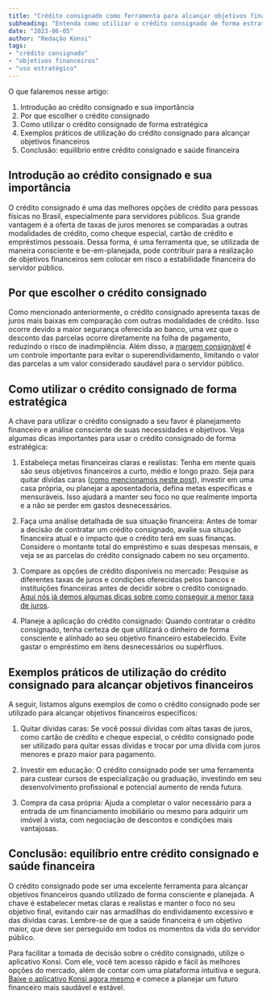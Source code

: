 ```yaml
---
title: "Crédito consignado como ferramenta para alcançar objetivos financeiros"
subheading: "Entenda como utilizar o crédito consignado de forma estratégica e alcançar seus objetivos financeiros sem comprometer sua estabilidade."
date: "2023-06-05"
author: "Redação Konsi"
tags:
- "crédito consignado"
- "objetivos financeiros"
- "uso estratégico"
---
```


O que falaremos nesse artigo:
1. Introdução ao crédito consignado e sua importância
2. Por que escolher o crédito consignado
3. Como utilizar o crédito consignado de forma estratégica
4. Exemplos práticos de utilização do crédito consignado para alcançar objetivos financeiros
5. Conclusão: equilíbrio entre crédito consignado e saúde financeira

## Introdução ao crédito consignado e sua importância

O crédito consignado é uma das melhores opções de crédito para pessoas físicas no Brasil, especialmente para servidores públicos. Sua grande vantagem é a oferta de taxas de juros menores se comparadas a outras modalidades de crédito, como cheque especial, cartão de crédito e empréstimos pessoais. Dessa forma, é uma ferramenta que, se utilizada de maneira consciente e be-em-planejada, pode contribuir para a realização de objetivos financeiros sem colocar em risco a estabilidade financeira do servidor público.

## Por que escolher o crédito consignado

Como mencionado anteriormente, o crédito consignado apresenta taxas de juros mais baixas em comparação com outras modalidades de crédito. Isso ocorre devido a maior segurança oferecida ao banco, uma vez que o desconto das parcelas ocorre diretamente na folha de pagamento, reduzindo o risco de inadimplência. Além disso, a [margem consignável](/entendendo-a-margem-consignvel-como-planejar-seu-crdito-consignado.md) é um controle importante para evitar o superendividamento, limitando o valor das parcelas a um valor considerado saudável para o servidor público.

## Como utilizar o crédito consignado de forma estratégica

A chave para utilizar o crédito consignado a seu favor é planejamento financeiro e análise consciente de suas necessidades e objetivos. Veja algumas dicas importantes para usar o crédito consignado de forma estratégica:

1. Estabeleça metas financeiras claras e realistas: Tenha em mente quais são seus objetivos financeiros a curto, médio e longo prazo. Seja para quitar dívidas caras ([como mencionamos neste post](/como-usar-o-crdito-consignado-para-quitar-dvidas-caras.md)), investir em uma casa própria, ou planejar a aposentadoria, defina metas específicas e mensuráveis. Isso ajudará a manter seu foco no que realmente importa e a não se perder em gastos desnecessários.

2. Faça uma análise detalhada de sua situação financeira: Antes de tomar a decisão de contratar um crédito consignado, avalie sua situação financeira atual e o impacto que o crédito terá em suas finanças. Considere o montante total do empréstimo e suas despesas mensais, e veja se as parcelas do crédito consignado cabem no seu orçamento.

3. Compare as opções de crédito disponíveis no mercado: Pesquise as diferentes taxas de juros e condições oferecidas pelos bancos e instituições financeiras antes de decidir sobre o crédito consignado. [Aqui nós já demos algumas dicas sobre como conseguir a menor taxa de juros](/como-conseguir-a-menor-taxa-de-juros.md).

4. Planeje a aplicação do crédito consignado: Quando contratar o crédito consignado, tenha certeza de que utilizará o dinheiro de forma consciente e alinhado ao seu objetivo financeiro estabelecido. Evite gastar o empréstimo em itens desnecessários ou supérfluos.

## Exemplos práticos de utilização do crédito consignado para alcançar objetivos financeiros

A seguir, listamos alguns exemplos de como o crédito consignado pode ser utilizado para alcançar objetivos financeiros específicos:

1. Quitar dívidas caras: Se você possui dívidas com altas taxas de juros, como cartão de crédito e cheque especial, o crédito consignado pode ser utilizado para quitar essas dívidas e trocar por uma dívida com juros menores e prazo maior para pagamento.

2. Investir em educação: O crédito consignado pode ser uma ferramenta para custear cursos de especialização ou graduação, investindo em seu desenvolvimento profissional e potencial aumento de renda futura.

3. Compra da casa própria: Ajuda a completar o valor necessário para a entrada de um financiamento imobiliário ou mesmo para adquirir um imóvel à vista, com negociação de descontos e condições mais vantajosas.

## Conclusão: equilíbrio entre crédito consignado e saúde financeira

O crédito consignado pode ser uma excelente ferramenta para alcançar objetivos financeiros quando utilizado de forma consciente e planejada. A chave é estabelecer metas claras e realistas e manter o foco no seu objetivo final, evitando cair nas armadilhas do endividamento excessivo e das dívidas caras. Lembre-se de que a saúde financeira é um objetivo maior, que deve ser perseguido em todos os momentos da vida do servidor público.

Para facilitar a tomada de decisão sobre o crédito consignado, utilize o aplicativo Konsi. Com ele, você tem acesso rápido e fácil às melhores opções do mercado, além de contar com uma plataforma intuitiva e segura. [Baixe o aplicativo Konsi agora mesmo](https://konsi.com.br/download) e comece a planejar um futuro financeiro mais saudável e estável.